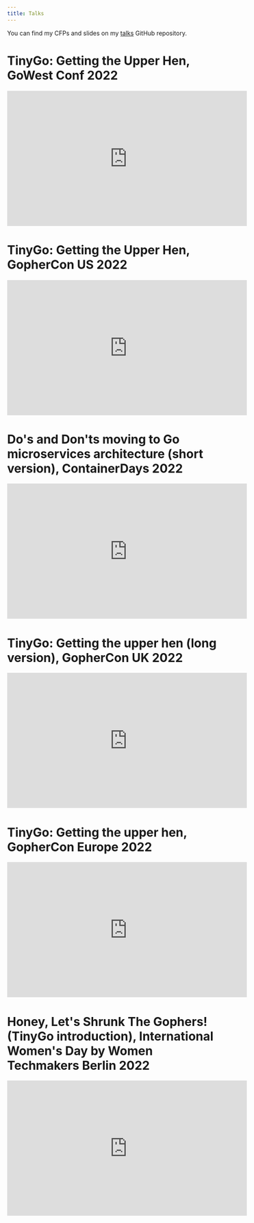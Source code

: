 ```yaml
---
title: Talks
---
```


You can find my CFPs and slides on my [talks](https://github.com/doniacld/talks) GitHub repository.

# TinyGo: Getting the Upper Hen, GoWest Conf 2022

<iframe width="560" height="315" src="https://www.youtube.com/embed/tenmAxuz0tA?start=2585" title="YouTube video player" frameborder="0" allow="accelerometer; autoplay; clipboard-write; encrypted-media; gyroscope; picture-in-picture; web-share" allowfullscreen></iframe>

# TinyGo: Getting the Upper Hen, GopherCon US 2022

<iframe width="560" height="315" src="https://www.youtube.com/embed/D46NzhBoQC0" title="YouTube video player" frameborder="0" allow="accelerometer; autoplay; clipboard-write; encrypted-media; gyroscope; picture-in-picture; web-share" allowfullscreen></iframe>

# Do's and Don'ts moving to Go microservices architecture (short version), ContainerDays 2022

<iframe width="560" height="315" src="https://www.youtube.com/embed/evNGYFT2vpQ" title="YouTube video player" frameborder="0" allow="accelerometer; autoplay; clipboard-write; encrypted-media; gyroscope; picture-in-picture; web-share" allowfullscreen></iframe>

# TinyGo: Getting the upper hen (long version), GopherCon UK 2022

<iframe width="560" height="315" src="https://www.youtube.com/embed/M4xDNm8q6xg" title="YouTube video player" frameborder="0" allow="accelerometer; autoplay; clipboard-write; encrypted-media; gyroscope; picture-in-picture; web-share" allowfullscreen></iframe>

# TinyGo: Getting the upper hen, GopherCon Europe 2022

<iframe width="560" height="315" src="https://www.youtube.com/embed/BNdsDnrjx8Q" title="YouTube video player" frameborder="0" allow="accelerometer; autoplay; clipboard-write; encrypted-media; gyroscope; picture-in-picture; web-share" allowfullscreen></iframe>

# Honey, Let's Shrunk The Gophers! (TinyGo introduction), International Women's Day by Women Techmakers Berlin 2022

<iframe width="560" height="315" src="https://www.youtube.com/embed/2v91Rff4Ipk" title="YouTube video player" frameborder="0" allow="accelerometer; autoplay; clipboard-write; encrypted-media; gyroscope; picture-in-picture; web-share" allowfullscreen></iframe>



